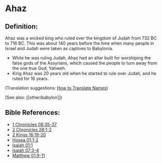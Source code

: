 # Ahaz #

## Definition: ##

Ahaz was a wicked king who ruled over the kingdom of Judah from 732 BC to 716 BC. This was about 140 years before the time when many people in Israel and Judah were taken as captives to Babylonia.

* While he was ruling Judah, Ahaz had an altar built for worshiping the false gods of the Assyrians, which caused the people to turn away from the one true God, Yahweh.
* King Ahaz was 20 years old when he started to rule over Judah, and he ruled for 16 years.

(Translation suggestions: [How to Translate Names](en/ta-vol1/translate/man/translate-names))

(See also: [[other/babylon]])

## Bible References: ##

* [1 Chronicles 08:35-37](en/tn/1ch/help/08/35)
* [2 Chronicles 28:1-2](en/tn/2ch/help/28/01)
* [2 Kings 16:19-20](en/tn/2ki/help/16/19)
* [Hosea 01:1-2](en/tn/hos/help/01/01)
* [Isaiah 01:1](en/tn/isa/help/01/01)
* [Isaiah 07:3-4](en/tn/isa/help/07/03)
* [Matthew 01:9-11](en/tn/mat/help/01/09)